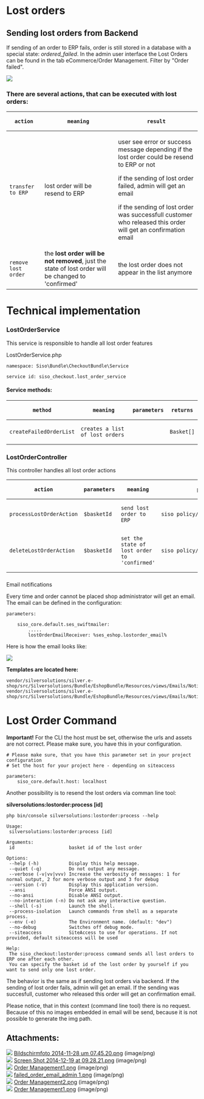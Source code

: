 # Lost orders 

## Sending lost orders from Backend

If sending of an order to ERP fails, order is still stored in a database with a special state: *ordered\_failed*.  In the admin user interface the Lost Orders can be found in the tab eCommerce/Order Management. Filter by "Order failed".

![](attachments/23560385/23569081.png)

### There are several actions, that can be executed with lost orders:

<table>
<thead>
<tr class="header">
<th><pre><code>action</code></pre></th>
<th><pre><code>meaning</code></pre></th>
<th><pre><code>result</code></pre></th>
</tr>
</thead>
<tbody>
<tr>
<td><pre><code>transfer to ERP</code></pre></td>
<td>lost order will be resend to ERP</td>
<td><p>user see error or success message depending if the lost order could be resend to ERP or not</p>
<p>if the sending of lost order failed, admin will get an email</p>
<p>if the sending of lost order was successfull customer who released this order will get an confirmation email</p></td>
</tr>
<tr>
<td><pre><code>remove lost order</code></pre></td>
<td>the <strong>lost order will be not removed</strong>, just the state of lost order will be changed to 'confirmed'</td>
<td>the lost order does not appear in the list anymore</td>
</tr>
</tbody>
</table>

# Technical implementation

### LostOrderService

This service is responsible to handle all lost order features

LostOrderService.php

    namespace: Siso\Bundle\CheckoutBundle\Service

    service id: siso_checkout.lost_order_service

#### Service methods:

<table>
<thead>
<tr class="header">
<th><pre><code>method</code></pre></th>
<th><pre><code>meaning</code></pre></th>
<th><pre><code>parameters</code></pre></th>
<th><pre><code>returns</code></pre></th>
</tr>
</thead>
<tbody>
<tr>
<td><pre><code>createFailedOrderList</code></pre></td>
<td><pre><code>creates a list of lost orders</code></pre></td>
<td><br />
</td>
<td><pre><code>Basket[]</code></pre></td>
</tr>
</tbody>
</table>

### LostOrderController

This controller handles all lost order actions

<table>
<thead>
<tr class="header">
<th><pre><code>action</code></pre></th>
<th><pre><code>parameters</code></pre></th>
<th><pre><code>meaning</code></pre></th>
<th><pre><code>policy</code></pre></th>
</tr>
</thead>
<tbody>
<tr>
<td><pre><code>processLostOrderAction</code></pre></td>
<td><pre><code>$basketId</code></pre></td>
<td><pre><code>send lost order to ERP</code></pre></td>
<td><pre><code>siso_policy/lostorder_process</code></pre></td>
</tr>
<tr>
<td><pre><code>deleteLostOrderAction</code></pre></td>
<td><pre><code>$basketId</code></pre></td>
<td><pre><code>set the state of lost order to &#39;confirmed&#39;</code></pre></td>
<td><pre><code>siso_policy/lostorder_process</code></pre></td>
</tr>
</tbody>
</table>

###   
Email notifications

Every time and order cannot be placed shop administrator will get an email. The email can be defined in the configuration:

``` 
parameters:

    siso_core.default.ses_swiftmailer:
        .....
        lostOrderEmailReceiver: %ses_eshop.lostorder_email%
```

Here is how the email looks like:

![](attachments/23560385/23569083.png)

**Templates are located here:**

``` 
vendor/silversolutions/silver.e-shop/src/Silversolutions/Bundle/EshopBundle/Resources/views/Emails/NotificationMail_FailedOrder.html.twig
vendor/silversolutions/silver.e-shop/src/Silversolutions/Bundle/EshopBundle/Resources/views/Emails/NotificationMail_FailedOrder.txt.twig
```

# Lost Order Command

**Important\!** For the CLI the host must be set, otherwise the urls and assets are not correct. Please make sure, you have this in your configuration.

``` 
# Please make sure, that you have this parameter set in your project configuration
# Set the host for your project here - depending on siteaccess

parameters:
    siso_core.default.host: localhost
```

Another possibility is to resend the lost orders via comman line tool:

**silversolutions:lostorder:process \[id\]**

``` 
php bin/console silversolutions:lostorder:process --help

Usage:
 silversolutions:lostorder:process [id]

Arguments:
 id                    basket id of the lost order

Options:
 --help (-h)           Display this help message.
 --quiet (-q)          Do not output any message.
 --verbose (-v|vv|vvv) Increase the verbosity of messages: 1 for normal output, 2 for more verbose output and 3 for debug
 --version (-V)        Display this application version.
 --ansi                Force ANSI output.
 --no-ansi             Disable ANSI output.
 --no-interaction (-n) Do not ask any interactive question.
 --shell (-s)          Launch the shell.
 --process-isolation   Launch commands from shell as a separate process.
 --env (-e)            The Environment name. (default: "dev")
 --no-debug            Switches off debug mode.
 --siteaccess          SiteAccess to use for operations. If not provided, default siteaccess will be used

Help:
 The siso_checkout:lostorder:process command sends all lost orders to ERP one after each other.
 You can specify the basket id of the lost order by yourself if you want to send only one lost order.
```

The behavior is the same as if sending lost orders via backend. If the sending of lost order fails, admin will get an email. If the sending was succesfull, customer who released this order will get an confirmation email.

Please notice, that in this context (command line tool) there is no request. Because of this no images embedded in email will be send, because it is not possible to generate the img path.

## Attachments:

![](images/icons/bullet_blue.gif) [Bildschirmfoto 2014-11-28 um 07.45.20.png](attachments/23560385/23563486.png) (image/png)  
![](images/icons/bullet_blue.gif) [Screen Shot 2014-12-19 at 09.28.21.png](attachments/23560385/23563430.png) (image/png)  
![](images/icons/bullet_blue.gif) [Order Management1.png](attachments/23560385/23569098.png) (image/png)  
![](images/icons/bullet_blue.gif) [failed\_order\_email\_admin 1.png](attachments/23560385/23569083.png) (image/png)  
![](images/icons/bullet_blue.gif) [Order Management2.png](attachments/23560385/23569095.png) (image/png)  
![](images/icons/bullet_blue.gif) [Order Management1.png](attachments/23560385/23569081.png) (image/png)  
